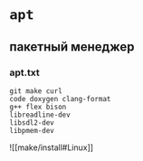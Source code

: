 # `apt`
## пакетный менеджер

### apt.txt 
```
git make curl
code doxygen clang-format
g++ flex bison
libreadline-dev
libsdl2-dev
libpmem-dev
```
![[make/install#Linux]]
